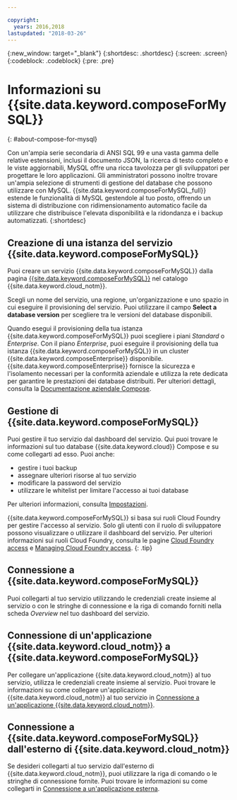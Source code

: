 ```yaml
---

copyright:
  years: 2016,2018
lastupdated: "2018-03-26"
---
```


{:new_window: target="_blank"}
{:shortdesc: .shortdesc}
{:screen: .screen}
{:codeblock: .codeblock}
{:pre: .pre}

# Informazioni su {{site.data.keyword.composeForMySQL}}
{: #about-compose-for-mysql}

Con un'ampia serie secondaria di ANSI SQL 99 e una vasta gamma delle relative estensioni, inclusi il documento JSON, la ricerca di testo completo e le viste aggiornabili, MySQL offre una ricca tavolozza per gli sviluppatori per progettare le loro applicazioni. Gli amministratori possono inoltre trovare un'ampia selezione di strumenti di gestione del database che possono utilizzare con MySQL. {{site.data.keyword.composeForMySQL_full}} estende le funzionalità di MySQL gestendole al tuo posto, offrendo un sistema di distribuzione con ridimensionamento automatico facile da utilizzare che distribuisce l'elevata disponibilità e la ridondanza e i backup automatizzati.
{:shortdesc}

## Creazione di una istanza del servizio {{site.data.keyword.composeForMySQL}}

Puoi creare un servizio {{site.data.keyword.composeForMySQL}} dalla pagina [{{site.data.keyword.composeForMySQL}}](https://console.{DomainName}/catalog/services/compose-for-mysql/) nel catalogo {{site.data.keyword.cloud_notm}}.

Scegli un nome del servizio, una regione, un'organizzazione e uno spazio in cui eseguire il provisioning del servizio. Puoi utilizzare il campo **Select a database version** per scegliere tra le versioni del database disponibili.

Quando esegui il provisioning della tua istanza {{site.data.keyword.composeForMySQL}} puoi scegliere i piani *Standard* o *Enterprise*. Con il piano *Enterprise*, puoi eseguire il provisioning della tua istanza {{site.data.keyword.composeForMySQL}} in un cluster {{site.data.keyword.composeEnterprise}} disponibile. {{site.data.keyword.composeEnterprise}} fornisce la sicurezza e l'isolamento necessari per la conformità aziendale e utilizza la rete dedicata per garantire le prestazioni dei database distribuiti. Per ulteriori dettagli, consulta la [Documentazione aziendale Compose](../ComposeEnterprise/index.html).

## Gestione di {{site.data.keyword.composeForMySQL}}

Puoi gestire il tuo servizio dal dashboard del servizio. Qui puoi trovare le informazioni sul tuo database {{site.data.keyword.cloud}} Compose e su come collegarti ad esso. Puoi anche:
- gestire i tuoi backup
- assegnare ulteriori risorse al tuo servizio
- modificare la password del servizio
- utilizzare le whitelist per limitare l'accesso ai tuoi database 

Per ulteriori informazioni, consulta [Impostazioni](./dashboard-settings.html).

{{site.data.keyword.composeForMySQL}} si basa sui ruoli Cloud Foundry per gestire l'accesso al servizio. Solo gli utenti con il ruolo di sviluppatore possono visualizzare o utilizzare il dashboard del servizio. Per ulteriori informazioni sui ruoli Cloud Foundry, consulta le pagine [Cloud Foundry access](https://console.bluemix.net/docs/iam/cfaccess.html#cfaccess) e [Managing Cloud Foundry access](https://console.bluemix.net/docs/iam/mngcf.html#mngcf).
{: .tip}

## Connessione a {{site.data.keyword.composeForMySQL}}

Puoi collegarti al tuo servizio utilizzando le credenziali create insieme al servizio o con le stringhe di connessione e la riga di comando forniti nella scheda *Overview* nel tuo dashboard del servizio.

## Connessione di un'applicazione {{site.data.keyword.cloud_notm}} a {{site.data.keyword.composeForMySQL}}

Per collegare un'applicazione {{site.data.keyword.cloud_notm}} al tuo servizio, utilizza le credenziali create insieme al servizio. Puoi trovare le informazioni su come collegare un'applicazione {{site.data.keyword.cloud_notm}} al tuo servizio in [Connessione a un'applicazione {{site.data.keyword.cloud_notm}}](./connecting-bluemix-app.html).

## Connessione a {{site.data.keyword.composeForMySQL}} dall'esterno di {{site.data.keyword.cloud_notm}}

Se desideri collegarti al tuo servizio dall'esterno di {{site.data.keyword.cloud_notm}}, puoi utilizzare la riga di comando o le stringhe di connessione fornite. Puoi trovare le informazioni su come collegarti in [Connessione a un'applicazione esterna](./connecting-external.html).
